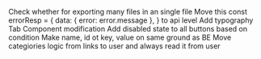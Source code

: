 Check whether for exporting many files in an single file
Move this     const errorResp = {
      data: { error: error.message },
    } to api level
Add typography
Tab Component modification
Add disabled state to all buttons based on condition
Make name, id ot key, value on same ground as BE
Move categiories logic from links to user and always read it from user
